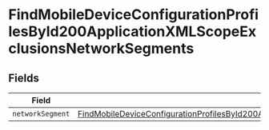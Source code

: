 # FindMobileDeviceConfigurationProfilesById200ApplicationXMLScopeExclusionsNetworkSegments


## Fields

| Field                                                                                                                                                                                                                                       | Type                                                                                                                                                                                                                                        | Required                                                                                                                                                                                                                                    | Description                                                                                                                                                                                                                                 |
| ------------------------------------------------------------------------------------------------------------------------------------------------------------------------------------------------------------------------------------------- | ------------------------------------------------------------------------------------------------------------------------------------------------------------------------------------------------------------------------------------------- | ------------------------------------------------------------------------------------------------------------------------------------------------------------------------------------------------------------------------------------------- | ------------------------------------------------------------------------------------------------------------------------------------------------------------------------------------------------------------------------------------------- |
| `networkSegment`                                                                                                                                                                                                                            | [FindMobileDeviceConfigurationProfilesById200ApplicationXMLScopeExclusionsNetworkSegmentsNetworkSegment](../../models/operations/findmobiledeviceconfigurationprofilesbyid200applicationxmlscopeexclusionsnetworksegmentsnetworksegment.md) | :heavy_minus_sign:                                                                                                                                                                                                                          | N/A                                                                                                                                                                                                                                         |
